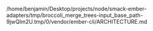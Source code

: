 /home/benjamin/Desktop/projects/node/smack-ember-adapters/tmp/broccoli_merge_trees-input_base_path-9jwQlm2U.tmp/0/vendor/ember-cli/ARCHITECTURE.md